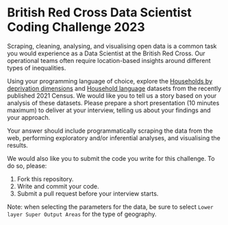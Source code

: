 # British Red Cross Data Scientist Coding Challenge 2023

Scraping, cleaning, analysing, and visualising open data is a common task you would experience as a Data Scientist at the British Red Cross. Our operational teams often require location-based insights around different types of inequalities.

Using your programming language of choice, explore the [Households by deprivation dimensions](https://www.nomisweb.co.uk/datasets/c2021ts011) and [Household language](https://www.nomisweb.co.uk/datasets/c2021ts025) datasets from the recently published 2021 Census. We would like you to tell us a story based on your analysis of these datasets. Please prepare a short presentation (10 minutes maximum) to deliver at your interview, telling us about your findings and your approach.

Your answer should include programmatically scraping the data from the web, performing exploratory and/or inferential analyses, and visualising the results.

We would also like you to submit the code you write for this challenge. To do so, please:

1. Fork this repository.
2. Write and commit your code.
3. Submit a pull request before your interview starts.

Note: when selecting the parameters for the data, be sure to select `Lower layer Super Output Areas` for the type of geography.
